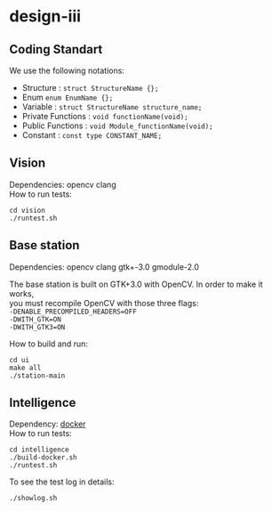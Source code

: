 # design-iii

## Coding Standart
We use the following notations:
 - Structure :  `struct StructureName {};`
 - Enum  `enum EnumName {};`
 - Variable :  `struct StructureName structure_name;`  
 - Private Functions :  `void functionName(void);`  
 - Public Functions : `void Module_functionName(void);`
 - Constant :  `const type CONSTANT_NAME;`  

## Vision

Dependencies: opencv clang  
How to run tests: 
```
cd vision
./runtest.sh
```

## Base station

Dependencies: opencv clang gtk+-3.0 gmodule-2.0

The base station is built on GTK+3.0 with OpenCV. In order to make it works,  
you must recompile OpenCV with those three flags:  
`-DENABLE_PRECOMPILED_HEADERS=OFF`  
`-DWITH_GTK=ON`  
`-DWITH_GTK3=ON`

How to build and run:
```
cd ui
make all
./station-main
```


## Intelligence

Dependency: [docker](https://docs.docker.com/engine/getstarted/)  
How to run tests:
```
cd intelligence
./build-docker.sh
./runtest.sh
```
To see the test log in details:
```
./showlog.sh
```
